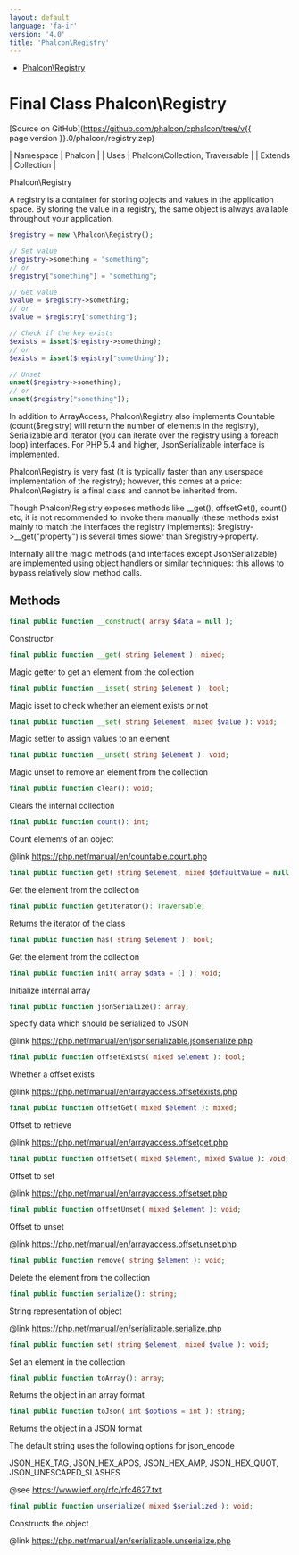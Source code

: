 ```yaml
---
layout: default
language: 'fa-ir'
version: '4.0'
title: 'Phalcon\Registry'
---
```


* [Phalcon\Registry](#registry)

<h1 id="registry">Final Class Phalcon\Registry</h1>

[Source on GitHub](https://github.com/phalcon/cphalcon/tree/v{{ page.version }}.0/phalcon/registry.zep)

| Namespace | Phalcon | | Uses | Phalcon\Collection, Traversable | | Extends | Collection |

Phalcon\Registry

A registry is a container for storing objects and values in the application space. By storing the value in a registry, the same object is always available throughout your application.

```php
$registry = new \Phalcon\Registry();

// Set value
$registry->something = "something";
// or
$registry["something"] = "something";

// Get value
$value = $registry->something;
// or
$value = $registry["something"];

// Check if the key exists
$exists = isset($registry->something);
// or
$exists = isset($registry["something"]);

// Unset
unset($registry->something);
// or
unset($registry["something"]);
```

In addition to ArrayAccess, Phalcon\Registry also implements Countable (count($registry) will return the number of elements in the registry), Serializable and Iterator (you can iterate over the registry using a foreach loop) interfaces. For PHP 5.4 and higher, JsonSerializable interface is implemented.

Phalcon\Registry is very fast (it is typically faster than any userspace implementation of the registry); however, this comes at a price: Phalcon\Registry is a final class and cannot be inherited from.

Though Phalcon\Registry exposes methods like __get(), offsetGet(), count() etc, it is not recommended to invoke them manually (these methods exist mainly to match the interfaces the registry implements): $registry->__get("property") is several times slower than $registry->property.

Internally all the magic methods (and interfaces except JsonSerializable) are implemented using object handlers or similar techniques: this allows to bypass relatively slow method calls.

## Methods

```php
final public function __construct( array $data = null );
```

Constructor

```php
final public function __get( string $element ): mixed;
```

Magic getter to get an element from the collection

```php
final public function __isset( string $element ): bool;
```

Magic isset to check whether an element exists or not

```php
final public function __set( string $element, mixed $value ): void;
```

Magic setter to assign values to an element

```php
final public function __unset( string $element ): void;
```

Magic unset to remove an element from the collection

```php
final public function clear(): void;
```

Clears the internal collection

```php
final public function count(): int;
```

Count elements of an object

@link https://php.net/manual/en/countable.count.php

```php
final public function get( string $element, mixed $defaultValue = null ): mixed;
```

Get the element from the collection

```php
final public function getIterator(): Traversable;
```

Returns the iterator of the class

```php
final public function has( string $element ): bool;
```

Get the element from the collection

```php
final public function init( array $data = [] ): void;
```

Initialize internal array

```php
final public function jsonSerialize(): array;
```

Specify data which should be serialized to JSON

@link https://php.net/manual/en/jsonserializable.jsonserialize.php

```php
final public function offsetExists( mixed $element ): bool;
```

Whether a offset exists

@link https://php.net/manual/en/arrayaccess.offsetexists.php

```php
final public function offsetGet( mixed $element ): mixed;
```

Offset to retrieve

@link https://php.net/manual/en/arrayaccess.offsetget.php

```php
final public function offsetSet( mixed $element, mixed $value ): void;
```

Offset to set

@link https://php.net/manual/en/arrayaccess.offsetset.php

```php
final public function offsetUnset( mixed $element ): void;
```

Offset to unset

@link https://php.net/manual/en/arrayaccess.offsetunset.php

```php
final public function remove( string $element ): void;
```

Delete the element from the collection

```php
final public function serialize(): string;
```

String representation of object

@link https://php.net/manual/en/serializable.serialize.php

```php
final public function set( string $element, mixed $value ): void;
```

Set an element in the collection

```php
final public function toArray(): array;
```

Returns the object in an array format

```php
final public function toJson( int $options = int ): string;
```

Returns the object in a JSON format

The default string uses the following options for json_encode

JSON_HEX_TAG, JSON_HEX_APOS, JSON_HEX_AMP, JSON_HEX_QUOT, JSON_UNESCAPED_SLASHES

@see https://www.ietf.org/rfc/rfc4627.txt

```php
final public function unserialize( mixed $serialized ): void;
```

Constructs the object

@link https://php.net/manual/en/serializable.unserialize.php